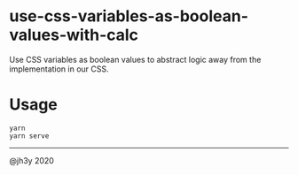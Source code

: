 # use-css-variables-as-boolean-values-with-calc

Use CSS variables as boolean values to abstract logic away from the implementation in our CSS.

# Usage

```
yarn
yarn serve
```

-----

@jh3y 2020